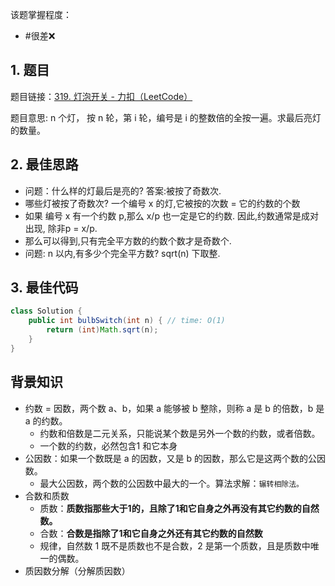 
该题掌握程度：
- #很差❌

## 1. 题目

题目链接：[319. 灯泡开关 - 力扣（LeetCode）](https://leetcode.cn/problems/bulb-switcher/description/)

题目意思: n 个灯， 按 n 轮，第 i 轮，编号是 i 的整数倍的全按一遍。求最后亮灯的数量。
## 2. 最佳思路

- 问题：什么样的灯最后是亮的? 答案:被按了奇数次.
- 哪些灯被按了奇数次? 一个编号 x 的灯,它被按的次数 = 它的约数的个数
- 如果 编号 x 有一个约数 p,那么 x/p 也一定是它的约数. 因此,约数通常是成对出现, 除非p = x/p.
- 那么可以得到,只有完全平方数的约数个数才是奇数个.
- 问题: n 以内,有多少个完全平方数? sqrt(n) 下取整.
## 3. 最佳代码

```java
class Solution {
    public int bulbSwitch(int n) { // time: O(1)
        return (int)Math.sqrt(n);
    }
}
```


## 背景知识

- 约数 = 因数，两个数 a、b，如果 a 能够被 b 整除，则称 a 是 b 的倍数，b 是 a 的约数。
	- 约数和倍数是二元关系，只能说某个数是另外一个数的约数，或者倍数。
	- 一个数的约数，必然包含1 和它本身
- 公因数：如果一个数既是 a 的因数，又是 b 的因数，那么它是这两个数的公因数。
	- 最大公因数，两个数的公因数中最大的一个。算法求解：`辗转相除法。`
- 合数和质数
	- 质数：**质数指那些大于1的，且除了1和它自身之外再没有其它约数的自然数。**
	- 合数：**合数是指除了1和它自身之外还有其它约数的自然数**
	- 规律，自然数 1 既不是质数也不是合数，2 是第一个质数，且是质数中唯一的偶数。
- 质因数分解（分解质因数）